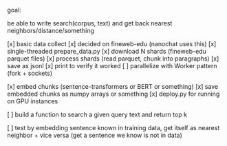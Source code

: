 goal:

be able to write search(corpus, text) and get back nearest neighbors/distance/something


[x] basic data collect
[x] decided on fineweb-edu (nanochat uses this)
[x] single-threaded prepare_data.py
  [x] download N shards (fineweb-edu parquet files)
  [x] process shards (read parquet, chunk into paragraphs)
  [x] save as jsonl
  [x] print to verify it worked
[ ] parallelize with Worker pattern (fork + sockets)

[x] embed chunks (sentence-transformers or BERT or something)
[x] save embedded chunks as numpy arrays or something
[x] deploy.py for running on GPU instances

[ ] build a function to search a given query text and return top k

[ ] test by embedding sentence known in training data, get itself as nearest neighbor + vice versa (get a sentence we know is not in data)



